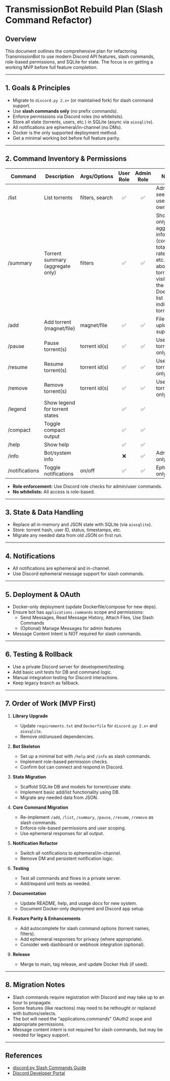 # TransmissionBot Rebuild Plan (Slash Command Refactor)

## Overview
This document outlines the comprehensive plan for refactoring TransmissionBot to use modern Discord API features, slash commands, role-based permissions, and SQLite for state. The focus is on getting a working MVP before full feature completion.

---

## 1. Goals & Principles
- Migrate to `discord.py 2.x+` (or maintained fork) for slash command support.
- Use **slash commands only** (no prefix commands).
- Enforce permissions via Discord roles (no whitelists).
- Store all state (torrents, users, etc.) in SQLite (async via `aiosqlite`).
- All notifications are ephemeral/in-channel (no DMs).
- Docker is the only supported deployment method.
- Get a minimal working bot before full feature parity.

---

## 2. Command Inventory & Permissions

| Command         | Description                        | Args/Options         | User Role | Admin Role | Notes                        |
|-----------------|------------------------------------|----------------------|:---------:|:----------:|------------------------------|
| /list           | List torrents                      | filters, search      | ✅        | ✅         | Admin sees all, user sees own|
| /summary        | Torrent summary (aggregate only)   | filters              | ✅        | ✅         | Shows only aggregate info (counts, totals, rates, etc.) about torrents visible to the user. Does NOT list individual torrents. |
| /add            | Add torrent (magnet/file)          | magnet/file          | ✅        | ✅         | File upload supported        |
| /pause          | Pause torrent(s)                   | torrent id(s)        | ✅        | ✅         | User: own torrents only      |
| /resume         | Resume torrent(s)                  | torrent id(s)        | ✅        | ✅         | User: own torrents only      |
| /remove         | Remove torrent(s)                  | torrent id(s)        | ✅        | ✅         | User: own torrents only      |
| /legend         | Show legend for torrent states      |                      | ✅        | ✅         |                              |
| /compact        | Toggle compact output              |                      | ✅        | ✅         |                              |
| /help           | Show help                          |                      | ✅        | ✅         |                              |
| /info           | Bot/system info                    |                      | ❌        | ✅         | Admin only                   |
| /notifications  | Toggle notifications               | on/off               | ✅        | ✅         | Ephemeral only               |

- **Role enforcement:** Use Discord role checks for admin/user commands.
- **No whitelists:** All access is role-based.

---

## 3. State & Data Handling
- Replace all in-memory and JSON state with SQLite (via `aiosqlite`).
- Store: torrent hash, user ID, status, timestamps, etc.
- Migrate any needed data from old JSON on first run.

---

## 4. Notifications
- All notifications are ephemeral and in-channel.
- Use Discord ephemeral message support for slash commands.

---

## 5. Deployment & OAuth
- Docker-only deployment (update Dockerfile/compose for new deps).
- Ensure bot has `applications.commands` scope and permissions:
  - Send Messages, Read Message History, Attach Files, Use Slash Commands
  - (Optional) Manage Messages for admin features
- Message Content Intent is NOT required for slash commands.

---

## 6. Testing & Rollback
- Use a private Discord server for development/testing.
- Add basic unit tests for DB and command logic.
- Manual integration testing for Discord interactions.
- Keep legacy branch as fallback.

---

## 7. Order of Work (MVP First)

1. **Library Upgrade**
   - Update `requirements.txt` and `Dockerfile` for `discord.py 2.x+` and `aiosqlite`.
   - Remove old/unused dependencies.

2. **Bot Skeleton**
   - Set up a minimal bot with `/help` and `/info` as slash commands.
   - Implement role-based permission checks.
   - Confirm bot can connect and respond in Discord.

3. **State Migration**
   - Scaffold SQLite DB and models for torrent/user state.
   - Implement basic add/list functionality using DB.
   - Migrate any needed data from JSON.

4. **Core Command Migration**
   - Re-implement `/add`, `/list`, `/summary`, `/pause`, `/resume`, `/remove` as slash commands.
   - Enforce role-based permissions and user scoping.
   - Use ephemeral responses for all output.

5. **Notification Refactor**
   - Switch all notifications to ephemeral/in-channel.
   - Remove DM and persistent notification logic.

6. **Testing**
   - Test all commands and flows in a private server.
   - Add/expand unit tests as needed.

7. **Documentation**
   - Update README, help, and usage docs for new system.
   - Document Docker-only deployment and Discord app setup.

8. **Feature Parity & Enhancements**
   - Add autocomplete for slash command options (torrent names, filters).
   - Add ephemeral responses for privacy (where appropriate).
   - Consider web dashboard or webhook integration (optional).

9. **Release**
   - Merge to main, tag release, and update Docker Hub (if used).

---

## 8. Migration Notes
- Slash commands require registration with Discord and may take up to an hour to propagate.
- Some features (like reactions) may need to be rethought or replaced with buttons/selects.
- The bot will need the "applications.commands" OAuth2 scope and appropriate permissions.
- Message content intent is not required for slash commands, but may be needed for legacy support.

---

## References
- [discord.py Slash Commands Guide](https://discordpy.readthedocs.io/en/stable/interactions/api.html)
- [Discord Developer Portal](https://discord.com/developers/applications) 